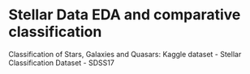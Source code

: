 # Stellar Data EDA and comparative classification 
Classification of Stars, Galaxies and Quasars: Kaggle dataset - Stellar Classification Dataset - SDSS17
